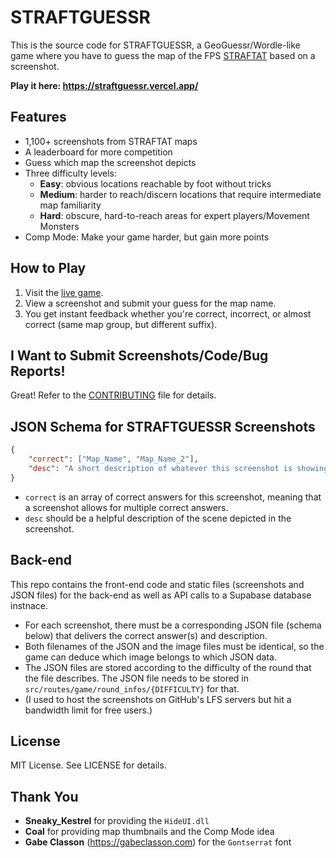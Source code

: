 # STRAFTGUESSR

This is the source code for STRAFTGUESSR, a GeoGuessr/Wordle-like game where you have to guess the map of the FPS [STRAFTAT](https://store.steampowered.com/app/2386720/STRAFTAT/) based on a screenshot.

**Play it here: https://straftguessr.vercel.app/**

## Features

- 1,100+ screenshots from STRAFTAT maps
- A leaderboard for more competition
- Guess which map the screenshot depicts
- Three difficulty levels:
  - **Easy**: obvious locations reachable by foot without tricks
  - **Medium**: harder to reach/discern locations that require intermediate map familiarity
  - **Hard**: obscure, hard-to-reach areas for expert players/Movement Monsters
- Comp Mode: Make your game harder, but gain more points

## How to Play

1. Visit the [live game](https://straftguessr.vercel.app/).
2. View a screenshot and submit your guess for the map name.
3. You get instant feedback whether you're correct, incorrect, or almost correct (same map group, but different suffix).

## I Want to Submit Screenshots/Code/Bug Reports!

Great! Refer to the [CONTRIBUTING](https://github.com/Dakostu/Straftguessr/blob/main/CONTRIBUTING.md) file for details.

## JSON Schema for STRAFTGUESSR Screenshots

```json
{
	"correct": ["Map_Name", "Map_Name_2"],
	"desc": "A short description of whatever this screenshot is showing."
}
```

- `correct` is an array of correct answers for this screenshot, meaning that a screenshot allows for multiple correct answers.
- `desc` should be a helpful description of the scene depicted in the screenshot.

## Back-end

This repo contains the front-end code and static files (screenshots and JSON files) for the back-end as well as API calls to a Supabase database instnace.

- For each screenshot, there must be a corresponding JSON file (schema below) that delivers the correct answer(s) and description.
- Both filenames of the JSON and the image files must be identical, so the game can deduce which image belongs to which JSON data.
- The JSON files are stored according to the difficulty of the round that the file describes. The JSON file needs to be stored in `src/routes/game/round_infos/{DIFFICULTY}` for that.
- (I used to host the screenshots on GitHub's LFS servers but hit a bandwidth limit for free users.)

## License

MIT License. See LICENSE for details.

## Thank You

- **Sneaky_Kestrel** for providing the `HideUI.dll`
- **Coal** for providing map thumbnails and the Comp Mode idea
- **Gabe Classon** (https://gabeclasson.com) for the `Gontserrat` font
